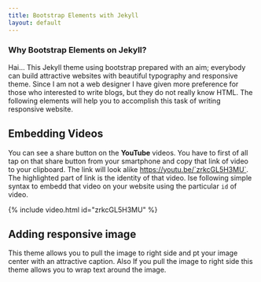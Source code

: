 ```yaml
---
title: Bootstrap Elements with Jekyll
layout: default
---
```


### Why Bootstrap Elements on Jekyll?
Hai... This Jekyll theme using bootstrap prepared with an aim; everybody can build attractive websites with beautiful typography and responsive theme. Since I am not a web designer I have given more preference for those who interested to write blogs, but they do not really know HTML. The following elements will help you to accomplish this task of writing responsive website.

## Embedding Videos
 You can see a share button on the **YouTube** videos. You have to first of all tap on that share button from your smartphone and copy that link of video to your clipboard. The link will look alike https://youtu.be/`zrkcGL5H3MU`. The highlighted part of link is the identity of that video. Ise following simple syntax to embedd that video on your website using the particular `id` of video.

{% include video.html id="zrkcGL5H3MU" %}

## Adding responsive image
 This theme allows you to pull the image to right side and pt your image center with an attractive caption. Also If you pull the image to right side this theme allows you to wrap text around the image.
 
